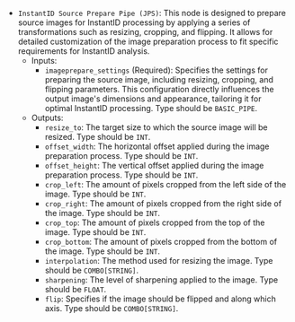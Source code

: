 - `InstantID Source Prepare Pipe (JPS)`: This node is designed to prepare source images for InstantID processing by applying a series of transformations such as resizing, cropping, and flipping. It allows for detailed customization of the image preparation process to fit specific requirements for InstantID analysis.
    - Inputs:
        - `imageprepare_settings` (Required): Specifies the settings for preparing the source image, including resizing, cropping, and flipping parameters. This configuration directly influences the output image's dimensions and appearance, tailoring it for optimal InstantID processing. Type should be `BASIC_PIPE`.
    - Outputs:
        - `resize_to`: The target size to which the source image will be resized. Type should be `INT`.
        - `offset_width`: The horizontal offset applied during the image preparation process. Type should be `INT`.
        - `offset_height`: The vertical offset applied during the image preparation process. Type should be `INT`.
        - `crop_left`: The amount of pixels cropped from the left side of the image. Type should be `INT`.
        - `crop_right`: The amount of pixels cropped from the right side of the image. Type should be `INT`.
        - `crop_top`: The amount of pixels cropped from the top of the image. Type should be `INT`.
        - `crop_bottom`: The amount of pixels cropped from the bottom of the image. Type should be `INT`.
        - `interpolation`: The method used for resizing the image. Type should be `COMBO[STRING]`.
        - `sharpening`: The level of sharpening applied to the image. Type should be `FLOAT`.
        - `flip`: Specifies if the image should be flipped and along which axis. Type should be `COMBO[STRING]`.
